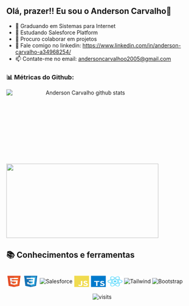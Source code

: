 ## Olá, prazer!! Eu sou o Anderson Carvalho👋

- 🔭 Graduando em Sistemas para Internet
- 🌱 Estudando Salesforce Platform
- 👯 Procuro colaborar em projetos
- 💬 Fale comigo no linkedin: https://www.linkedin.com/in/anderson-carvalho-a34968254/
- 📫 Contate-me no email: andersoncarvalhoo2005@gmail.com

<h3 align="left"> 📊 Métricas do Github: </h3>
<div align="center" style="display: flex; flex-wrap: wrap;">  
  <img width="400px" height="195px" src="https://github-readme-stats.vercel.app/api?username=AndersonCarvalhoo&show_icons=true&count_private=true&hide_border=false&title_color=A020F0&icon_color=EAF70CFF&text_color=d1d5db&bg_color=0d1117" alt="Anderson Carvalho github stats" /> 
  <img width="400px" height="195px" src="https://github-readme-stats.vercel.app/api/top-langs/?username=AndersonCarvalhoo&layout=compact&hide_border=false&title_color=A020F0&text_color=d1d5db&bg_color=0d1117" />
</div>

## 📚 Conhecimentos e ferramentas
<div style="display: inline_block"><br>
  <img align="center" alt="HTML" height="30" width="40" src="https://raw.githubusercontent.com/devicons/devicon/master/icons/html5/html5-original.svg">
  <img align="center" alt="CSS" height="30" width="40" src="https://raw.githubusercontent.com/devicons/devicon/master/icons/css3/css3-original.svg">
  <img align="center" alt="Salesforce" height="40" width="50" src="https://cdn.jsdelivr.net/gh/devicons/devicon@latest/icons/salesforce/salesforce-original.svg">
  <img align="center" alt="Js" height="30" width="40" src="https://raw.githubusercontent.com/devicons/devicon/master/icons/javascript/javascript-plain.svg">
  <img align="center" alt="Ts" height="30" width="40" src="https://raw.githubusercontent.com/devicons/devicon/master/icons/typescript/typescript-plain.svg">
  <img align="center" alt="React" height="30" width="40" src="https://raw.githubusercontent.com/devicons/devicon/master/icons/react/react-original.svg">
  <img align="center" alt="Tailwind" height="30" width="40" src="https://cdn.jsdelivr.net/gh/devicons/devicon@latest/icons/tailwindcss/tailwindcss-original.svg">
  <img align="center" alt="Bootstrap" height="30" width="40" src="https://cdn.jsdelivr.net/gh/devicons/devicon@latest/icons/bootstrap/bootstrap-original.svg">
</div>
<br>
<div align="center"><img src="https://visit-counter.vercel.app/counter.png?page=https%3A%2F%2Fgithub.com%2FAndersonCarvalhoo&s=40&c=5428d7&bg=00000000&no=5&ff=digi&tb=Visitantes%3A+&ta=" alt="visits"></div>
